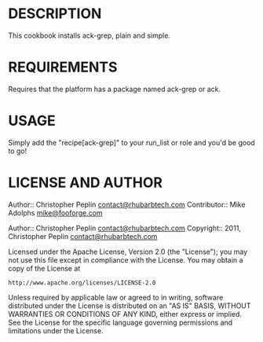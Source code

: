 DESCRIPTION
===========

This cookbook installs ack-grep, plain and simple.

REQUIREMENTS
============

Requires that the platform has a package named ack-grep or ack.

USAGE
=====

Simply add the "recipe[ack-grep]" to your run\_list or role and you'd be
good to go!

LICENSE AND AUTHOR
==================

Author:: Christopher Peplin <contact@rhubarbtech.com>
Contributor:: Mike Adolphs <mike@fooforge.com>

Author:: Christopher Peplin <contact@rhubarbtech.com>
Copyright:: 2011, Christopher Peplin <contact@rhubarbtech.com>

Licensed under the Apache License, Version 2.0 (the "License");
you may not use this file except in compliance with the License.
You may obtain a copy of the License at

    http://www.apache.org/licenses/LICENSE-2.0

Unless required by applicable law or agreed to in writing, software
distributed under the License is distributed on an "AS IS" BASIS,
WITHOUT WARRANTIES OR CONDITIONS OF ANY KIND, either express or implied.
See the License for the specific language governing permissions and
limitations under the License.
